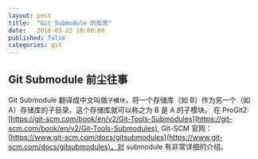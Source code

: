 ```yaml
---
layout: post
title:  "Git Submodule 的反思"
date:   2018-03-22 10:00:00
published: false
categories: git
---
```


## Git Submodule 前尘往事

Git Submodule 翻译成中文叫做`子模块`，将一个存储库（如 B）作为另一个（如 A）存储库的子目录，这个存储库就可以称之为 B 是 A 的子模块。
在 ProGit2: [https://git-scm.com/book/en/v2/Git-Tools-Submodules](https://git-scm.com/book/en/v2/Git-Tools-Submodules), Git-SCM 官网：[https://www.git-scm.com/docs/gitsubmodules](https://www.git-scm.com/docs/gitsubmodules)，对 submodule 有非常详细的介绍。